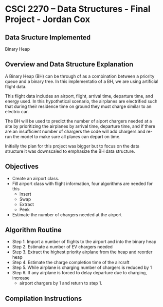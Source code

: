 # CSCI 2270 – Data Structures - Final Project - Jordan Cox
## Data Sructure Implemented
Binary Heap

## Overview and Data Structure Explanation
A Binary Heap (BH) can be through of as a combination between a priority queue and a binary tree.
In this implementatio of a BH, we are using artificial flight data. 

This flight data includes an airport, flight, arrival time, departure time, and energy used. 
In this hypothetical scenario, the airplanes are electrified such that during their residence 
time on ground they must charge similar to an electric car.

The BH will be used to predict the number of aiport chargers needed at a site by prioritizing 
the airplanes by arrival time, departure time, and if there are an insufficient number 
of chargers the code will add chargers and re-run the model to make sure all planes can depart 
on time.

Initially the plan for this project was bigger but to focus on the data structure
it was downscaled to emphasize the BH data structure.

## Objectives
* Create an airport class.
* Fill airport class with flight information, four algorithms are needed for this
  * Insert
  * Swap
  * Extract
  * Peek
* Estimate the number of chargers needed at the airport

## Algorithm Routine
* Step 1. Import a number of flights to the airport and into the binary heap
* Step 2. Estimate a number of EV chargers needed
* Step 3. Extract the highest priority airplane from the heap and reorder heap
* Step 4. Estimate the charge completion time of the aircraft
* Step 5. While airplane is charging number of chargers is reduced by 1
* Step 6. If any airplane is forced to delay departure due to charging, increase
  * airport chargers by 1 and return to step 1.


## Compilation Instructions



